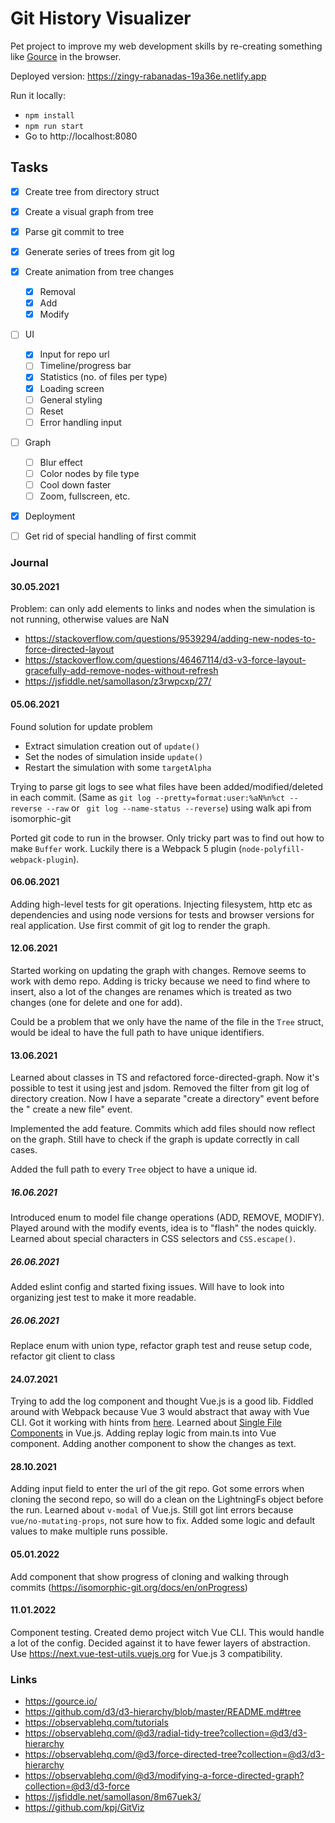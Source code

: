 # Git History Visualizer

Pet project to improve my web development skills by re-creating something like [Gource](https://gource.io/) in the
browser.

Deployed version: https://zingy-rabanadas-19a36e.netlify.app

Run it locally:

- `npm install`
- `npm run start`
- Go to http://localhost:8080

## Tasks

- [x] Create tree from directory struct
- [x] Create a visual graph from tree
- [x] Parse git commit to tree
- [x] Generate series of trees from git log
- [x] Create animation from tree changes
    - [x] Removal
    - [x] Add
    - [x] Modify
- [ ] UI
    - [x] Input for repo url
    - [ ] Timeline/progress bar
    - [x] Statistics (no. of files per type)
    - [x] Loading screen
    - [ ] General styling
    - [ ] Reset
    - [ ] Error handling input
- [ ] Graph
    - [ ] Blur effect
    - [ ] Color nodes by file type
    - [ ] Cool down faster
    - [ ] Zoom, fullscreen, etc.
- [x] Deployment
- [ ] Get rid of special handling of first commit


### Journal

#### 30.05.2021

Problem: can only add elements to links and nodes when the simulation is not running, otherwise values are NaN

- https://stackoverflow.com/questions/9539294/adding-new-nodes-to-force-directed-layout
- https://stackoverflow.com/questions/46467114/d3-v3-force-layout-gracefully-add-remove-nodes-without-refresh
- https://jsfiddle.net/samollason/z3rwpcxp/27/

#### 05.06.2021

Found solution for update problem

- Extract simulation creation out of `update()`
- Set the nodes of simulation inside `update()`
- Restart the simulation with some `targetAlpha`

Trying to parse git logs to see what files have been added/modified/deleted in each commit.
(Same as `git log --pretty=format:user:%aN%n%ct --reverse --raw` or ` git log --name-status --reverse`) using walk api
from isomorphic-git

Ported git code to run in the browser. Only tricky part was to find out how to make `Buffer` work. Luckily there is a
Webpack 5 plugin (`node-polyfill-webpack-plugin`).

#### 06.06.2021

Adding high-level tests for git operations. Injecting filesystem, http etc as dependencies and using node versions for
tests and browser versions for real application. Use first commit of git log to render the graph.

#### 12.06.2021

Started working on updating the graph with changes. Remove seems to work with demo repo. Adding is tricky because we
need to find where to insert, also a lot of the changes are renames which is treated as two changes (one for delete and
one for add).

Could be a problem that we only have the name of the file in the `Tree` struct, would be ideal to have the full path to
have unique identifiers.

#### 13.06.2021

Learned about classes in TS and refactored force-directed-graph. Now it's possible to test it using jest and jsdom.
Removed the filter from git log of directory creation. Now I have a separate "create a directory" event before the "
create a new file" event.

Implemented the add feature. Commits which add files should now reflect on the graph. Still have to check if the graph
is update correctly in call cases.

Added the full path to every `Tree` object to have a unique id.

##### 16.06.2021

Introduced enum to model file change operations (ADD, REMOVE, MODIFY). Played around with the modify events, idea is
to "flash" the nodes quickly. Learned about special characters in CSS selectors and `CSS.escape()`.

##### 26.06.2021

Added eslint config and started fixing issues. Will have to look into organizing jest test to make it more readable.

##### 26.06.2021

Replace enum with union type, refactor graph test and reuse setup code, refactor git client to class

#### 24.07.2021

Trying to add the log component and thought Vue.js is a good lib. Fiddled around with Webpack because Vue 3 would
abstract that away with Vue CLI. Got it working with hints
from [here](https://github.com/microsoft/TypeScript-Vue-Starter). Learned
about [Single File Components](https://v3.vuejs.org/guide/single-file-component.html#single-file-components) in Vue.js.
Adding replay logic from main.ts into Vue component. Adding another component to show the changes as text.

#### 28.10.2021

Adding input field to enter the url of the git repo. Got some errors when cloning the second repo, so will do a clean on
the LightningFs object before the run. Learned about `v-modal` of Vue.js. Still got lint errors
because `vue/no-mutating-props`, not sure how to fix. Added some logic and default values to make multiple runs
possible.

#### 05.01.2022
Add component that show progress of cloning and walking through commits (https://isomorphic-git.org/docs/en/onProgress)

#### 11.01.2022

Component testing. Created demo project witch Vue CLI. This would handle a lot of the config. Decided against it to have
fewer layers of abstraction. Use https://next.vue-test-utils.vuejs.org for Vue.js 3 compatibility.

### Links

- https://gource.io/
- https://github.com/d3/d3-hierarchy/blob/master/README.md#tree
- https://observablehq.com/tutorials
- https://observablehq.com/@d3/radial-tidy-tree?collection=@d3/d3-hierarchy
- https://observablehq.com/@d3/force-directed-tree?collection=@d3/d3-hierarchy
- https://observablehq.com/@d3/modifying-a-force-directed-graph?collection=@d3/d3-force
- https://jsfiddle.net/samollason/8m67uek3/
- https://github.com/kpj/GitViz
